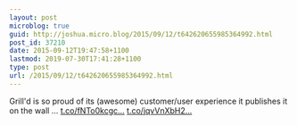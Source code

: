 ```yaml
---
layout: post
microblog: true
guid: http://joshua.micro.blog/2015/09/12/t642620655985364992.html
post_id: 37210
date: 2015-09-12T19:47:58+1100
lastmod: 2019-07-30T17:41:28+1100
type: post
url: /2015/09/12/t642620655985364992.html
---
```

Grill'd is so proud of its (awesome) customer/user experience it publishes it on the wall … [t.co/fNTo0kcgc...](http://t.co/fNTo0kcgc6) [t.co/jqvVnXbH2...](http://t.co/jqvVnXbH2s)
